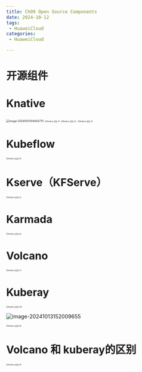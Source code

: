 ```yaml
---
title: Ch09 Open Source Components
date: 2024-10-12
tags:
 - HuaweiCloud
categories:
 - HuaweiCloud

---
```


# 开源组件



# Knative

<img src="https://markdown-1301334775.cos.eu-frankfurt.myqcloud.com/image-20241013144442775.png" alt="image-20241013144442775" style="zoom: 50%;" />

<img src="https://markdown-1301334775.cos.eu-frankfurt.myqcloud.com/Knative-%E8%B1%86%E5%8C%85%20(1).png" alt="Knative-豆包 (1)" style="zoom: 33%;" />

<img src="https://markdown-1301334775.cos.eu-frankfurt.myqcloud.com/Knative-%E8%B1%86%E5%8C%85%20(2).png" alt="Knative-豆包 (2)" style="zoom: 33%;" />

<img src="https://markdown-1301334775.cos.eu-frankfurt.myqcloud.com/Knative-%E8%B1%86%E5%8C%85%20(3).png" alt="Knative-豆包 (3)" style="zoom: 33%;" />



# Kubeflow

<img src="https://markdown-1301334775.cos.eu-frankfurt.myqcloud.com/Knative-%E8%B1%86%E5%8C%85%20(4).png" alt="Knative-豆包 (4)" style="zoom:33%;" />



# Kserve（KFServe）

<img src="https://markdown-1301334775.cos.eu-frankfurt.myqcloud.com/Knative-%E8%B1%86%E5%8C%85%20(5).png" alt="Knative-豆包 (5)" style="zoom:33%;" />

# Karmada

<img src="https://markdown-1301334775.cos.eu-frankfurt.myqcloud.com/Knative-%E8%B1%86%E5%8C%85%20(6).png" alt="Knative-豆包 (6)" style="zoom:33%;" />

# Volcano

<img src="https://markdown-1301334775.cos.eu-frankfurt.myqcloud.com/Knative-%E8%B1%86%E5%8C%85%20(7).png" alt="Knative-豆包 (7)" style="zoom:33%;" />

# Kuberay

<img src="https://markdown-1301334775.cos.eu-frankfurt.myqcloud.com/Knative-%E8%B1%86%E5%8C%85%20(10).png" alt="Knative-豆包 (10)" style="zoom:33%;" />

![image-20241013152009655](https://markdown-1301334775.cos.eu-frankfurt.myqcloud.com/image-20241013152009655.png)



<img src="https://markdown-1301334775.cos.eu-frankfurt.myqcloud.com/Knative-%E8%B1%86%E5%8C%85%20(8).png" alt="Knative-豆包 (8)" style="zoom:33%;" />



# Volcano 和 kuberay的区别

<img src="https://markdown-1301334775.cos.eu-frankfurt.myqcloud.com/Knative-%E8%B1%86%E5%8C%85%20(9).png" alt="Knative-豆包 (9)" style="zoom:33%;" />




